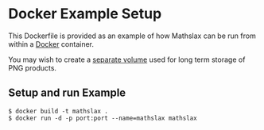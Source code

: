 # Docker Example Setup

This Dockerfile is provided as an example of how Mathslax can be run
from within a [Docker](https://www.docker.com) container.

You may wish to create a [separate volume](http://crosbymichael.com/advanced-docker-volumes.html) used for long term storage of
PNG products. 

## Setup and run Example
```
$ docker build -t mathslax .
$ docker run -d -p port:port --name=mathslax mathslax
```

